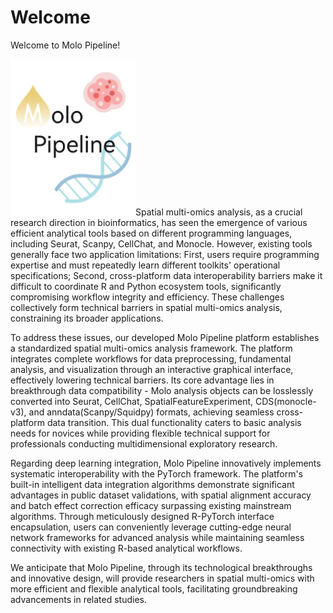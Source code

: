 # Welcome

Welcome to Molo Pipeline!

<img src="molo_cover.jpg" class="cover" width="200" height="250"/>Spatial multi-omics analysis, as a crucial research direction in bioinformatics, has seen the emergence of various efficient analytical tools based on different programming languages, including Seurat, Scanpy, CellChat, and Monocle. However, existing tools generally face two application limitations: First, users require programming expertise and must repeatedly learn different toolkits' operational specifications; Second, cross-platform data interoperability barriers make it difficult to coordinate R and Python ecosystem tools, significantly compromising workflow integrity and efficiency. These challenges collectively form technical barriers in spatial multi-omics analysis, constraining its broader applications.

To address these issues, our developed Molo Pipeline platform establishes a standardized spatial multi-omics analysis framework. The platform integrates complete workflows for data preprocessing, fundamental analysis, and visualization through an interactive graphical interface, effectively lowering technical barriers. Its core advantage lies in breakthrough data compatibility - Molo analysis objects can be losslessly converted into Seurat, CellChat, SpatialFeatureExperiment, CDS(monocle-v3), and anndata(Scanpy/Squidpy) formats, achieving seamless cross-platform data transition. This dual functionality caters to basic analysis needs for novices while providing flexible technical support for professionals conducting multidimensional exploratory research.

Regarding deep learning integration, Molo Pipeline innovatively implements systematic interoperability with the PyTorch framework. The platform's built-in intelligent data integration algorithms demonstrate significant advantages in public dataset validations, with spatial alignment accuracy and batch effect correction efficacy surpassing existing mainstream algorithms. Through meticulously designed R-PyTorch interface encapsulation, users can conveniently leverage cutting-edge neural network frameworks for advanced analysis while maintaining seamless connectivity with existing R-based analytical workflows.

We anticipate that Molo Pipeline, through its technological breakthroughs and innovative design, will provide researchers in spatial multi-omics with more efficient and flexible analytical tools, facilitating groundbreaking advancements in related studies. 
